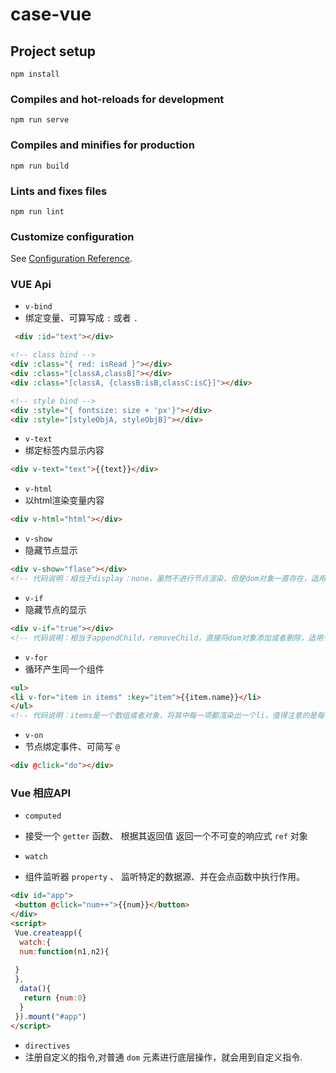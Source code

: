 # case-vue

## Project setup
```
npm install
```

### Compiles and hot-reloads for development
```
npm run serve
```

### Compiles and minifies for production
```
npm run build
```

### Lints and fixes files
```
npm run lint
```

### Customize configuration
See [Configuration Reference](https://cli.vuejs.org/config/).


### VUE Api
- `v-bind`
- 绑定变量、可算写成 `:` 或者 `.` 

```html
 <div :id="text"></div>
```
```html
<!-- class bind -->
<div :class="{ red: isRead }"></div>
<div :class="[classA,classB]"></div>
<div :class="[classA, {classB:isB,classC:isC}]"></div>

<!-- style bind -->
<div :style="{ fontsize: size + 'px'}"></div>
<div :style="[styleObjA, styleObjB]"></div>
```
- `v-text`
- 绑定标签内显示内容

```html
<div v-text="text">{{text}}</div>
```

- `v-html`
- 以html渲染变量内容

```html
<div v-html="html"></div>
```

- `v-show`
- 隐藏节点显示

```html
<div v-show="flase"></div>
<!-- 代码说明：相当于display：none，虽然不进行节点渲染，但是dom对象一直存在，适用于频繁切换的场景 -->
```
- `v-if`
- 隐藏节点的显示 

```html
<div v-if="true"></div>
<!-- 代码说明：相当于appendChild，removeChild，直接将dom对象添加或者删除，适用于不频繁切换的场景，与v-if配合使用的有，v-else，v-if-else -->
```
  
- `v-for`
- 循环产生同一个组件

```html
<ul>
<li v-for="item in items" :key="item">{{item.name}}</li>
</ul>
<!-- 代码说明：items是一个数组或者对象，将其中每一项都渲染出一个li，值得注意的是每一个li都需要一个独一无二的key，这样才能保证每次重新渲染的时候，只会更改key产生变化的节点，减少了开销，而且不能使用数组的index作为key，因为数组每一项对应的index会产生变化。 -->

```
  
- `v-on`
- 节点绑定事件、可简写 `@`

```html
<div @click="do"></div>
```

### Vue 相应API

- `computed`
- 接受一个 `getter` 函数、 根据其返回值 返回一个不可变的响应式 `ref` 对象

- `watch`
- 组件监听器 `property` 、 监听特定的数据源、并在会点函数中执行作用。 
```html
<div id="app">
 <button @click="num++">{{num}}</button>
</div>
<script>
 Vue.createapp({
  watch:{
  num:function(n1,n2){
   
 }
 },
  data(){
   return {num:0}
  }
 }).mount("#app")
</script>

```
- `directives`
- 注册自定义的指令,对普通 `dom` 元素进行底层操作，就会用到自定义指令.
  
  
